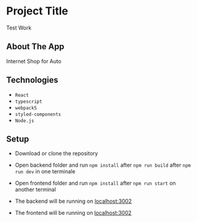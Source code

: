# Project Title

Test Work

## About The App

Internet Shop for Auto

## Technologies

- `React`
- `typescript`
- `webpack5`
- `styled-components`
- `Node.js`

## Setup

- Download or clone the repository
- Open backend folder and run `npm install` after `npm run build` after `npm run dev` in one terminale
- Open frontend folder and run `npm install` after `npm run start` on another terminal

- The backend will be running on [localhost:3002](http://localhost:3001)
- The frontend will be running on [localhost:3002](http://localhost:3002)
